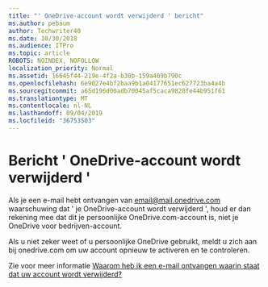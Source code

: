```yaml
---
title: "' OneDrive-account wordt verwijderd ' bericht"
ms.author: pebaum
author: Techwriter40
ms.date: 10/30/2018
ms.audience: ITPro
ms.topic: article
ROBOTS: NOINDEX, NOFOLLOW
localization_priority: Normal
ms.assetid: 16645f44-219e-4f2a-b30b-159a409b790c
ms.openlocfilehash: 6e9027e4bf2baa9b1a04177651ec627723ba4a4b
ms.sourcegitcommit: a65d196d00adb70045af5caca9828fe44b951f61
ms.translationtype: MT
ms.contentlocale: nl-NL
ms.lasthandoff: 09/04/2019
ms.locfileid: "36753503"
---
```

# <a name="onedrive-account-will-be-deleted-message"></a>Bericht ' OneDrive-account wordt verwijderd '

Als je een e-mail hebt ontvangen van email@mail.onedrive.com waarschuwing dat ' je OneDrive-account wordt verwijderd ', houd er dan rekening mee dat dit je persoonlijke OneDrive.com-account is, niet je OneDrive voor bedrijven-account. 
  
Als u niet zeker weet of u persoonlijke OneDrive gebruikt, meldt u zich aan bij onedrive.com om uw account opnieuw te activeren en te controleren.
  
Zie voor meer informatie [Waarom heb ik een e-mail ontvangen waarin staat dat uw account wordt verwijderd?](https://go.microsoft.com/fwlink/?linkid=2036151&amp;clcid=0x409)
  

